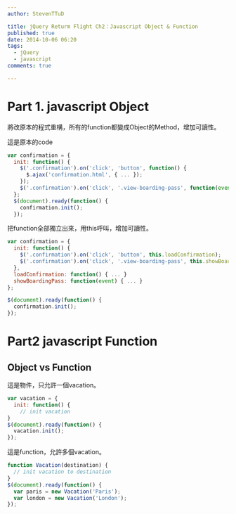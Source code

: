 ```yaml
---
author: StevenTTuD

title: jQuery Returm Flight Ch2：Javascript Object & Function
published: true
date: 2014-10-06 06:20
tags:
  - jQuery
  - javascript
comments: true

---
```

# Part 1. javascript Object
將改原本的程式重構，所有的function都變成Object的Method，增加可讀性。

這是原本的code
```js
var confirmation = {
  init: function() {
    $('.confirmation').on('click', 'button', function() {
      $.ajax('confirmation.html', { ... });
    });
    $('.confirmation').on('click', '.view-boarding-pass', function(event) { ... }); }
  };
  $(document).ready(function() {
  	confirmation.init();
  });
```
把function全部獨立出來，用this呼叫，增加可讀性。
```js
var confirmation = {
  init: function() {
    $('.confirmation').on('click', 'button', this.loadConfirmation);
    $('.confirmation').on('click', '.view-boarding-pass', this.showBoardingPass);
  },
  loadConfirmation: function() { ... }
  showBoardingPass: function(event) { ... }
};

$(document).ready(function() {
  confirmation.init();
});
```

# Part2 javascript Function
## Object vs Function
這是物件，只允許一個vacation。
```js
var vacation = {
  init: function() {
    // init vacation
}
$(document).ready(function() {
  vacation.init();
});
```
這是function，允許多個vacation。
```js
function Vacation(destination) {
  // init vacation to destination
}
$(document).ready(function() {
  var paris = new Vacation('Paris');
  var london = new Vacation('London');
});
```

